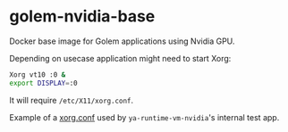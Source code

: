 # golem-nvidia-base

Docker base image for Golem applications using Nvidia GPU.

Depending on usecase application might need to start Xorg:

```bash
Xorg vt10 :0 &
export DISPLAY=:0
```

It will require `/etc/X11/xorg.conf`.

Example of a [xorg.conf](../self_test_img/xorg.conf.nvidia-headless) used by `ya-runtime-vm-nvidia`'s internal test app.
